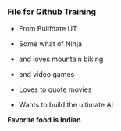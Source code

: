 ### File for Github Training

- From Bullfdate UT

- Some what of Ninja 

- and loves mountain biking

- and video games

- Loves to quote movies

- Wants to build the ultimate AI

**Favorite food is Indian** 

